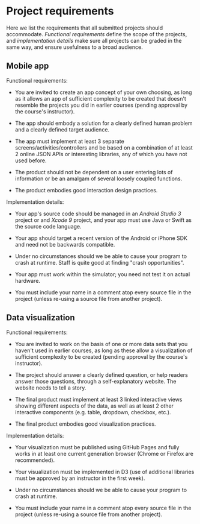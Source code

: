 # Project requirements

Here we list the requirements that all submitted projects should accommodate. *Functional requirements* define the scope of the projects, and *implementation details* make sure all projects can be graded in the same way, and ensure usefulness to a broad audience.

## Mobile app

Functional requirements:

- You are invited to create an app concept of your own choosing, as long as it allows an app of sufficient complexity to be created that doesn't resemble the projects you did in earlier courses (pending approval by the course's instructor).

- The app should embody a solution for a clearly defined human problem and a clearly defined target audience.

- The app must implement at least 3 separate screens/activities/controllers and be based on a combination of at least 2 online JSON APIs or interesting libraries, any of which you have not used before.

- The product should not be dependent on a user entering lots of information or be an amalgam of several loosely coupled functions.

- The product embodies good interaction design practices.

Implementation details:

- Your app's source code should be managed in an *Android Studio 3* project or and *Xcode 9* project, and your app must use Java or Swift as the source code language.

- Your app should target a recent version of the Android or iPhone SDK and need not be backwards compatible.

- Under no circumstances should we be able to cause your program to crash at runtime. Staff is quite good at finding "crash opportunities".

- Your app must work within the simulator; you need not test it on actual hardware.

- You must include your name in a comment atop every source file in the project (unless re-using a source file from another project).

## Data visualization

Functional requirements:

- You are invited to work on the basis of one or more data sets that you haven't used in earlier courses, as long as these allow a visualization of sufficient complexity to be created (pending approval by the course's instructor).

- The project should answer a clearly defined question, or help readers answer those questions, through a self-explanatory website. The website needs to tell a story.

- The final product must implement at least 3 linked interactive views showing different aspects of the data, as well as at least 2 other interactive components (e.g. table, dropdown, checkbox, etc.).

- The final product embodies good visualization practices.

Implementation details:

- Your visualization must be published using GitHub Pages and fully works in at least one current generation browser (Chrome or Firefox are recommended).

- Your visualization must be implemented in D3 (use of additional libraries must be approved by an instructor in the first week).

- Under no circumstances should we be able to cause your program to crash at runtime.

- You must include your name in a comment atop every source file in the project (unless re-using a source file from another project).
